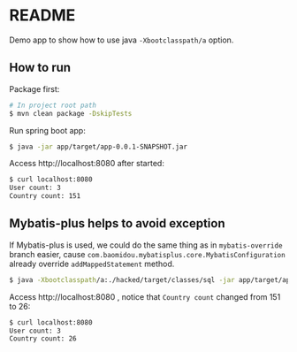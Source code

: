 README
======

Demo app to show how to use java `-Xbootclasspath/a` option.

How to run
----------

Package first:

```bash
# In project root path
$ mvn clean package -DskipTests
```

Run spring boot app:

```bash
$ java -jar app/target/app-0.0.1-SNAPSHOT.jar
```

Access http://localhost:8080 after started:

```bash
$ curl localhost:8080
User count: 3
Country count: 151
```

Mybatis-plus helps to avoid exception
-------------------------------------

If Mybatis-plus is used, we could do the same thing as in `mybatis-override` branch easier, 
cause `com.baomidou.mybatisplus.core.MybatisConfiguration` already override `addMappedStatement` method.

```bash
$ java -Xbootclasspath/a:./hacked/target/classes/sql -jar app/target/app-0.0.1-SNAPSHOT.jar --mybatis-plus.mapper-locations=classpath*:db/mapper/*Mapper.xml
```

Access http://localhost:8080 , notice that `Country count` changed from 151 to 26:

```bash
$ curl localhost:8080
User count: 3
Country count: 26
```